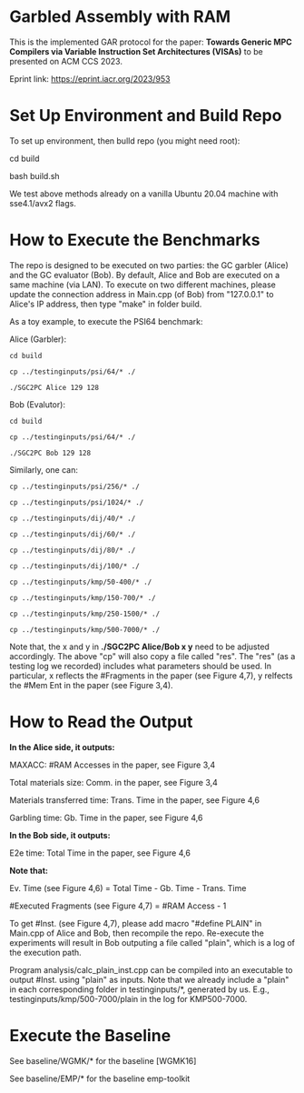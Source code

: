 # Garbled Assembly with RAM

This is the implemented GAR protocol for the paper: **Towards Generic MPC Compilers via Variable Instruction Set Architectures (VISAs)** to be presented on ACM CCS 2023.

Eprint link: https://eprint.iacr.org/2023/953

# Set Up Environment and Build Repo

To set up environment, then bulld repo (you might need root):

   cd build
   
   bash build.sh

We test above methods already on a vanilla Ubuntu 20.04 machine with sse4.1/avx2 flags.

# How to Execute the Benchmarks

The repo is designed to be executed on two parties: the GC garbler (Alice) and the GC evaluator (Bob). By default, Alice and Bob are executed on a same machine (via LAN). To execute on two different machines, please update the connection address in Main.cpp (of Bob) from "127.0.0.1" to Alice's IP address, then type "make" in folder build.

As a toy example, to execute the PSI64 benchmark:

Alice (Garbler):

	cd build
	
	cp ../testinginputs/psi/64/* ./
	
	./SGC2PC Alice 129 128

Bob (Evalutor):

	cd build
	
	cp ../testinginputs/psi/64/* ./
	
	./SGC2PC Bob 129 128

Similarly, one can:

	cp ../testinginputs/psi/256/* ./
	
	cp ../testinginputs/psi/1024/* ./

	cp ../testinginputs/dij/40/* ./
	
	cp ../testinginputs/dij/60/* ./
	
	cp ../testinginputs/dij/80/* ./
	
	cp ../testinginputs/dij/100/* ./

	cp ../testinginputs/kmp/50-400/* ./
	
	cp ../testinginputs/kmp/150-700/* ./
	
	cp ../testinginputs/kmp/250-1500/* ./
	
	cp ../testinginputs/kmp/500-7000/* ./

Note that, the x and y in **./SGC2PC Alice/Bob x y** need to be adjusted accordingly. The above "cp" will also copy a file called "res". The "res" (as a testing log we recorded) includes what parameters should be used. In particular, x reflects the #Fragments in the paper (see Figure 4,7), y relfects the #Mem Ent in the paper (see Figure 3,4).

# How to Read the Output

**In the Alice side, it outputs:**

   MAXACC: #RAM Accesses in the paper, see Figure 3,4
   
   Total materials size: Comm. in the paper, see Figure 3,4
   
   Materials transferred time: Trans. Time in the paper, see Figure 4,6
   
   Garbling time: Gb. Time in the paper, see Figure 4,6

**In the Bob side, it outputs:**

   E2e time: Total Time in the paper, see Figure 4,6
   
**Note that:**

   Ev. Time (see Figure 4,6) = Total Time - Gb. Time - Trans. Time
   
   #Executed Fragments (see Figure 4,7) = #RAM Access - 1

To get #Inst. (see Figure 4,7), please add macro "#define PLAIN" in Main.cpp of Alice and Bob, then recompile the repo. Re-execute the experiments will result in Bob outputing a file called "plain", which is a log of the execution path.

Program analysis/calc_plain_inst.cpp can be compiled into an executable to output #Inst. using "plain" as inputs.
Note that we already include a "plain" in each corresponding folder in testinginputs/*, generated by us.
E.g., testinginputs/kmp/500-7000/plain in the log for KMP500-7000.

# Execute the Baseline

See baseline/WGMK/* for the baseline [WGMK16]

See baseline/EMP/* for the baseline emp-toolkit